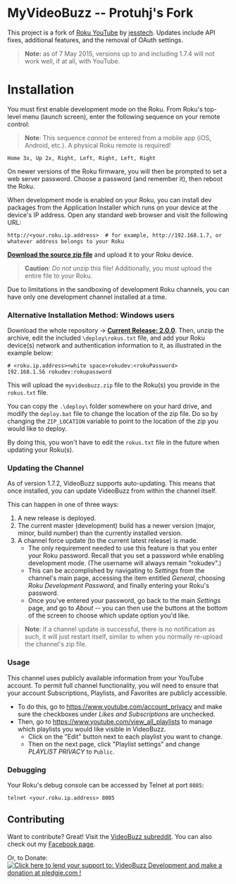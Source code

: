 MyVideoBuzz -- Protuhj's Fork
=============

This project is a fork of [Roku YouTube](https://github.com/jesstech/Roku-YouTube) by [jesstech](https://github.com/jesstech). Updates include API fixes, additional features, and the removal of OAuth settings.

> **Note:** as of 7 May 2015, versions up to and including 1.7.4 will not work well, if at all, with YouTube.

Installation
============

You must first enable development mode on the Roku. From Roku's top-level menu (launch screen), enter the following sequence on your remote control:

> **Note**: This sequence _cannot_ be entered from a mobile app (iOS, Android, etc.). A physical Roku remote is required!

    Home 3x, Up 2x, Right, Left, Right, Left, Right

On newer versions of the Roku firmware, you will then be prompted to set a web server password. Choose a password (and remember it), then reboot the Roku.

When development mode is enabled on your Roku, you can install dev packages
from the Application Installer which runs on your device at the device's IP
address. Open any standard web browser and visit the following URL:

    http://<your.roku.ip.address>  # for example, http://192.168.1.7, or whatever address belongs to your Roku

[**Download the source zip file**](https://github.com/Protuhj/myvideobuzz/releases/download/v2.0.0/MyVideoBuzz_v2_0_0.zip) and upload it to your Roku device.

> **Caution**: _Do not_ unzip this file! Additionally, you must upload the entire file to your Roku.

Due to limitations in the sandboxing of development Roku channels, you can have only one development channel installed at a time.

### Alternative Installation Method: Windows users

Download the whole repository &rarr; [**Current Release: 2.0.0**](https://github.com/Protuhj/myvideobuzz/archive/v2.0.0.zip). Then, unzip the archive, edit the included `\deploy\rokus.txt` file, and add your Roku device(s) network and authentication information to it, as illustrated in the example below:

    # <roku.ip.address><white space>rokudev:<rokuPassword>
    192.168.1.56 rokudev:rokupassword

This will upload the `myvideobuzz.zip` file to the Roku(s) you provide in the `rokus.txt` file.

You can copy the `.\deploy\` folder somewhere on your hard drive, and modify the `deploy.bat` file to change the location of the zip file. Do so by changing the `ZIP_LOCATION` variable to point to the location of the zip you would like to deploy.

By doing this, you won't have to edit the `rokus.txt` file in the future when updating your Roku(s).

### Updating the Channel

As of version 1.7.2, VideoBuzz supports auto-updating. This means that once installed, you can update VideoBuzz from within the channel itself.

This can happen in one of three ways:

1. A new release is deployed.
2. The current master (development) build has a newer version (major, minor, build number) than the currently installed version.
3. A channel force update (to the current latest release) is made.
    + The only requirement needed to use this feature is that you enter your Roku password. Recall that you set a password while enabling development mode. (The username will always remain "rokudev".)
    + This can be accomplished by navigating to _Settings_ from the channel's main page, accessing the item entitled _General_, choosing _Roku Development Password_, and finally entering your Roku's password.
    + Once you've entered your password, go back to the main _Settings_ page, and go to _About_ -- you can then use the buttons at the bottom of the screen to choose which update option you'd like.

> **Note**: if a channel update is successful, there is no notification as such, it will just restart itself, similar to when you normally re-upload the channel's zip file.

### Usage

This channel uses publicly available information from your YouTube account. To permit full channel functionality, you will need to ensure that your account Subscriptions, Playlists, and Favorites are publicly accessible.

* To do this, go to https://www.youtube.com/account_privacy and make sure the checkboxes under _Likes and Subscriptions_ are unchecked.
* Then, go to https://www.youtube.com/view_all_playlists to manage which playlists you would like visible in VideoBuzz.
    + Click on the "Edit" button next to each playlist you want to change.
    + Then on the next page, click "Playlist settings" and change _PLAYLIST PRIVACY_ to `Public`.

### Debugging

Your Roku's debug console can be accessed by Telnet at port `8085`:

    telnet <your.roku.ip.address> 8085

## Contributing

Want to contribute? Great! Visit the [VideoBuzz subreddit](http://www.reddit.com/r/).
You can also check out my [Facebook page](https://www.facebook.com/Protuhj).

Or, to Donate: <a href='https://pledgie.com/campaigns/23378'><img alt='Click here to lend your support to: VideoBuzz Development and make a donation at pledgie.com !' src='https://pledgie.com/campaigns/23378.png?skin_name=chrome' border='0' ></a>
